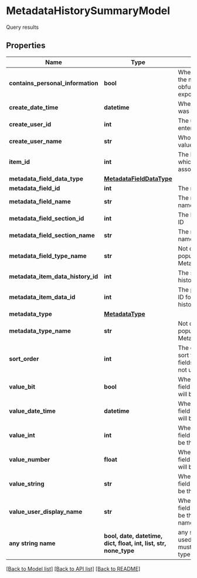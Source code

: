 # MetadataHistorySummaryModel

Query results

## Properties
Name | Type | Description | Notes
------------ | ------------- | ------------- | -------------
**contains_personal_information** | **bool** | When this is set to true, the metadata will be obfuscated during export | [optional] 
**create_date_time** | **datetime** | When the field value was created | [optional] 
**create_user_id** | **int** | The user id of who entered the field value | [optional] 
**create_user_name** | **str** | Who entered the field value | [optional] 
**item_id** | **int** | The ID of the item to which this metadata is associated | [optional] 
**metadata_field_data_type** | [**MetadataFieldDataType**](MetadataFieldDataType.md) |  | [optional] 
**metadata_field_id** | **int** | The metadata field id | [optional] 
**metadata_field_name** | **str** | The metadata field name | [optional] 
**metadata_field_section_id** | **int** | The Metadata section ID | [optional] 
**metadata_field_section_name** | **str** | The metadata section name | [optional] 
**metadata_field_type_name** | **str** | Not currently populated, see MetadataFieldDataType | [optional] 
**metadata_item_data_history_id** | **int** | The sequence for this history ID | [optional] 
**metadata_item_data_id** | **int** | The parent sequence ID for all associated history records | [optional] 
**metadata_type** | [**MetadataType**](MetadataType.md) |  | [optional] 
**metadata_type_name** | **str** | Not currently populated, see MetadataType | [optional] 
**sort_order** | **int** | The order in which to sort the metadata fields.  This is currently not utilized. | [optional] 
**value_bit** | **bool** | When this metadata field is a boolean this will be the value | [optional] 
**value_date_time** | **datetime** | When this metadata field is a datetime this will be the value | [optional] 
**value_int** | **int** | When this metadata field is a user this will be the user id | [optional] 
**value_number** | **float** | When this metadata field is a number this will be the value | [optional] 
**value_string** | **str** | When this metadata field is a string this will be the value | [optional] 
**value_user_display_name** | **str** | When this metadata field is a user this will be the user display name | [optional] 
**any string name** | **bool, date, datetime, dict, float, int, list, str, none_type** | any string name can be used but the value must be the correct type | [optional]

[[Back to Model list]](../README.md#documentation-for-models) [[Back to API list]](../README.md#documentation-for-api-endpoints) [[Back to README]](../README.md)


